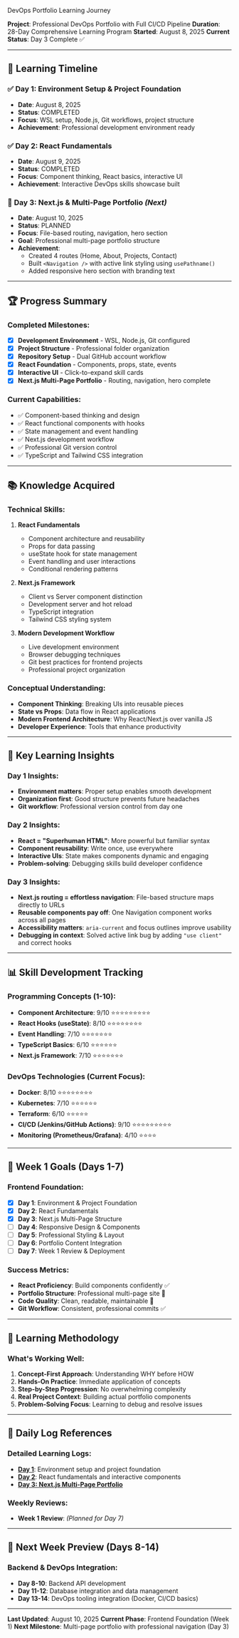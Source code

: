 DevOps Portfolio Learning Journey

**Project**: Professional DevOps Portfolio with Full CI/CD Pipeline 
**Duration**: 28-Day Comprehensive Learning Program 
**Started**: August 8, 2025 
**Current Status**: Day 3 Complete ✅ 

---

## 📅 Learning Timeline

### ✅ **Day 1**: Environment Setup & Project Foundation
- **Date**: August 8, 2025 
- **Status**: COMPLETED 
- **Focus**: WSL setup, Node.js, Git workflows, project structure 
- **Achievement**: Professional development environment ready 

### ✅ **Day 2**: React Fundamentals  
- **Date**: August 9, 2025 
- **Status**: COMPLETED 
- **Focus**: Component thinking, React basics, interactive UI 
- **Achievement**: Interactive DevOps skills showcase built 

### 🎯 **Day 3**: Next.js & Multi-Page Portfolio *(Next)*
- **Date**: August 10, 2025 
- **Status**: PLANNED 
- **Focus**: File-based routing, navigation, hero section 
- **Goal**: Professional multi-page portfolio structure 
- **Achievement**: 
  - Created 4 routes (Home, About, Projects, Contact)
  - Built `<Navigation />` with active link styling using `usePathname()` 
  - Added responsive hero section with branding text

---

## 🏆 Progress Summary

### Completed Milestones:
- [x] **Development Environment** - WSL, Node.js, Git configured
- [x] **Project Structure** - Professional folder organization 
- [x] **Repository Setup** - Dual GitHub account workflow
- [x] **React Foundation** - Components, props, state, events
- [x] **Interactive UI** - Click-to-expand skill cards
- [x] **Next.js Multi-Page Portfolio** - Routing, navigation, hero complete

### Current Capabilities:
- ✅ Component-based thinking and design
- ✅ React functional components with hooks
- ✅ State management and event handling 
- ✅ Next.js development workflow
- ✅ Professional Git version control
- ✅ TypeScript and Tailwind CSS integration

---

## 📚 Knowledge Acquired

### Technical Skills:
1. **React Fundamentals**
   - Component architecture and reusability
   - Props for data passing
   - useState hook for state management
   - Event handling and user interactions
   - Conditional rendering patterns

2. **Next.js Framework**
   - Client vs Server component distinction
   - Development server and hot reload
   - TypeScript integration
   - Tailwind CSS styling system

3. **Modern Development Workflow**
   - Live development environment
   - Browser debugging techniques
   - Git best practices for frontend projects
   - Professional project organization

### Conceptual Understanding:
- **Component Thinking**: Breaking UIs into reusable pieces
- **State vs Props**: Data flow in React applications 
- **Modern Frontend Architecture**: Why React/Next.js over vanilla JS
- **Developer Experience**: Tools that enhance productivity

---

## 🎯 Key Learning Insights

### Day 1 Insights:
- **Environment matters**: Proper setup enables smooth development
- **Organization first**: Good structure prevents future headaches
- **Git workflow**: Professional version control from day one

### Day 2 Insights:  
- **React = "Superhuman HTML"**: More powerful but familiar syntax
- **Component reusability**: Write once, use everywhere
- **Interactive UIs**: State makes components dynamic and engaging
- **Problem-solving**: Debugging skills build developer confidence

### Day 3 Insights:
- **Next.js routing = effortless navigation**: File-based structure maps directly to URLs
- **Reusable components pay off**: One Navigation component works across all pages
- **Accessibility matters**: `aria-current` and focus outlines improve usability
- **Debugging in context**: Solved active link bug by adding `"use client"` and correct hooks

---

## 📊 Skill Development Tracking

### Programming Concepts (1-10):
- **Component Architecture**: 9/10 ⭐⭐⭐⭐⭐⭐⭐⭐⭐
- **React Hooks (useState)**: 8/10 ⭐⭐⭐⭐⭐⭐⭐⭐
- **Event Handling**: 7/10 ⭐⭐⭐⭐⭐⭐⭐
- **TypeScript Basics**: 6/10 ⭐⭐⭐⭐⭐⭐
- **Next.js Framework**: 7/10 ⭐⭐⭐⭐⭐⭐⭐

### DevOps Technologies (Current Focus):
- **Docker**: 8/10 ⭐⭐⭐⭐⭐⭐⭐⭐
- **Kubernetes**: 7/10 ⭐⭐⭐⭐⭐⭐
- **Terraform**: 6/10 ⭐⭐⭐⭐⭐
- **CI/CD (Jenkins/GitHub Actions)**: 9/10 ⭐⭐⭐⭐⭐⭐⭐⭐⭐
- **Monitoring (Prometheus/Grafana)**: 4/10 ⭐⭐⭐⭐

---

## 🚀 Week 1 Goals (Days 1-7)

### Frontend Foundation:
- [x] **Day 1**: Environment & Project Foundation
- [x] **Day 2**: React Fundamentals
- [x] **Day 3**: Next.js Multi-Page Structure
- [ ] **Day 4**: Responsive Design & Components
- [ ] **Day 5**: Professional Styling & Layout
- [ ] **Day 6**: Portfolio Content Integration
- [ ] **Day 7**: Week 1 Review & Deployment

### Success Metrics:
- **React Proficiency**: Build components confidently ✅
- **Portfolio Structure**: Professional multi-page site 🎯
- **Code Quality**: Clean, readable, maintainable 🎯
- **Git Workflow**: Consistent, professional commits ✅

---

## 🔄 Learning Methodology

### What's Working Well:
1. **Concept-First Approach**: Understanding WHY before HOW
2. **Hands-On Practice**: Immediate application of concepts
3. **Step-by-Step Progression**: No overwhelming complexity
4. **Real Project Context**: Building actual portfolio components
5. **Problem-Solving Focus**: Learning to debug and resolve issues

---

## 📝 Daily Log References

### Detailed Learning Logs:
- **[Day 1](./daily-logs/DAY-01-SETUP.md)**: Environment setup and project foundation
- **[Day 2](./daily-logs/DAY-02-REACT-FUNDAMENTALS.md)**: React fundamentals and interactive components
- **[Day 3: Next.js Multi-Page Portfolio](./docs/learning/DAY-03-NEXTJS-MULTIPAGE.md)**


### Weekly Reviews:
- **Week 1 Review**: *(Planned for Day 7)*

---

## 🎯 Next Week Preview (Days 8-14)

### Backend & DevOps Integration:
- **Day 8-10**: Backend API development
- **Day 11-12**: Database integration and data management
- **Day 13-14**: DevOps tooling integration (Docker, CI/CD basics)

---

**Last Updated**: August 10, 2025
**Current Phase**: Frontend Foundation (Week 1)
**Next Milestone**: Multi-page portfolio with professional navigation (Day 3)

